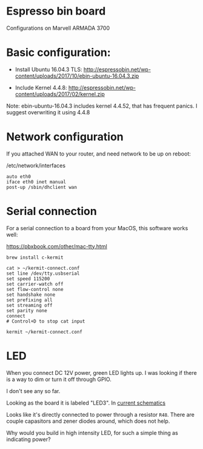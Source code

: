 # Espresso bin board
Configurations on Marvell ARMADA 3700

# Basic configuration:
* Install Ubuntu 16.04.3 TLS:
   http://espressobin.net/wp-content/uploads/2017/10/ebin-ubuntu-16.04.3.zip

* Include Kernel 4.4.8:
  http://espressobin.net/wp-content/uploads/2017/02/kernel.zip

Note: ebin-ubuntu-16.04.3 includes kernel 4.4.52, that has frequent panics.
I suggest overwriting it using 4.4.8

# Network configuration
If you attached WAN to your router,
and need network to be up on reboot:

/etc/network/interfaces

```
auto eth0
iface eth0 inet manual
post-up /sbin/dhclient wan
```

# Serial connection

For a serial connection to a board from your MacOS, this software works well:

https://pbxbook.com/other/mac-tty.html

```
brew install c-kermit

cat > ~/kermit-connect.conf
set line /dev/tty.usbserial
set speed 115200
set carrier-watch off
set flow-control none
set handshake none
set prefixing all
set streaming off
set parity none
connect
# Control+D to stop cat input

kermit ~/kermit-connect.conf

```

# LED

When you connect DC 12V power, green LED lights up.
I was looking if there is a way to dim or turn it off through GPIO.

I don't see any so far.

Looking as the board it is labeled "LED3".
In [current schematics](http://espressobin.net/wp-content/uploads/2017/08/ESPRESSObin_V5_Schematics.pdf)

Looks like it's directly connected to power through a resistor `R48`.
There are couple capasitors and zener diodes around, which does not help.

Why would you build in high intensity LED, for such a simple thing as indicating power?
